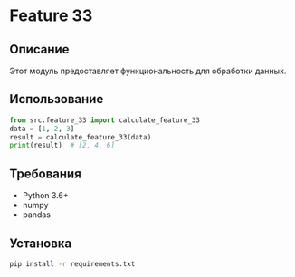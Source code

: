 # Feature 33
## Описание
Этот модуль предоставляет функциональность для обработки данных.
## Использование
```python
from src.feature_33 import calculate_feature_33
data = [1, 2, 3]
result = calculate_feature_33(data)
print(result)  # [2, 4, 6]
```
## Требования
- Python 3.6+
- numpy
- pandas
## Установка
```bash
pip install -r requirements.txt
```